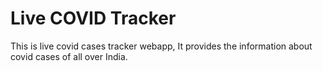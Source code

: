 # Live COVID Tracker
This is live covid cases tracker webapp, It provides the information about covid cases of all over India.

